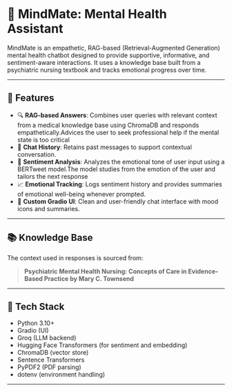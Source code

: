 # 🧠 MindMate: Mental Health Assistant

MindMate is an empathetic, RAG-based (Retrieval-Augmented Generation) mental health chatbot designed to provide supportive, informative, and sentiment-aware interactions. It uses a knowledge base built from a psychiatric nursing textbook and tracks emotional progress over time.

---

## 🌟 Features

- 🔍 **RAG-based Answers**: Combines user queries with relevant context from a medical knowledge base using ChromaDB and responds empathetically.Advices the user to seek professional help if the mental state is too critical
- 💬 **Chat History**: Retains past messages to support contextual conversation.
- 🧠 **Sentiment Analysis**: Analyzes the emotional tone of user input using a BERTweet model.The model studies from the emotion of the user and tailors the next response
- 📈 **Emotional Tracking**: Logs sentiment history and provides summaries of emotional well-being whenever prompted.
- 🎨 **Custom Gradio UI**: Clean and user-friendly chat interface with mood icons and summaries.


---

## 📚 Knowledge Base

The context used in responses is sourced from:
> **Psychiatric Mental Health Nursing: Concepts of Care in Evidence-Based Practice by Mary C. Townsend**

---

## 🚀 Tech Stack

- Python 3.10+
- Gradio (UI)
- Groq (LLM backend)
- Hugging Face Transformers (for sentiment and embedding)
- ChromaDB (vector store)
- Sentence Transformers
- PyPDF2 (PDF parsing)
- dotenv (environment handling)

---



